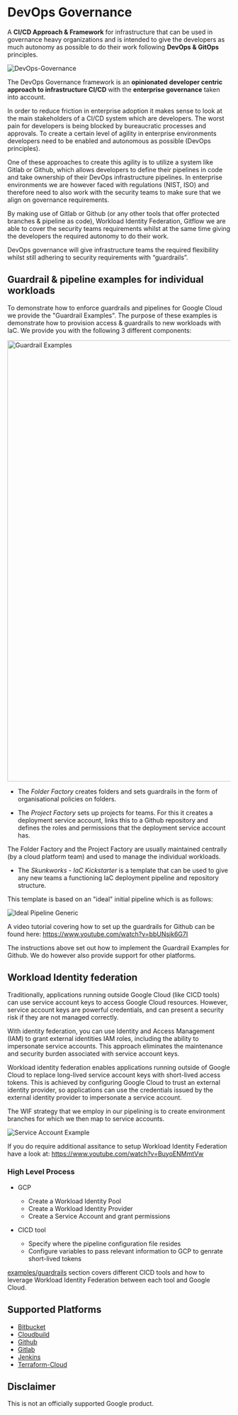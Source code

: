 # DevOps Governance

A **CI/CD Approach & Framework** for infrastructure that can be used in governance heavy organizations and is intended to give the developers as much autonomy as possible to do their work following **DevOps & GitOps** principles.

![DevOps-Governance](https://user-images.githubusercontent.com/94000358/165718961-d794fa0e-7f0e-4b45-87e8-124e95ce692a.png)

The DevOps Governance framework is an **opinionated**  **developer centric approach to infrastructure CI/CD** with the **enterprise governance** taken into account.

In order to reduce friction in enterprise adoption it makes sense to look at the main stakeholders of a CI/CD system which are developers. The worst pain for developers is being blocked by bureaucratic processes and approvals. To create a certain level of agility in enterprise environments developers need to be enabled and autonomous as possible (DevOps principles).

One of these approaches to create this agility is to utilize a system like Gitlab or Github, which allows developers to define their pipelines in code and take ownership of their DevOps infrastructure pipelines. In enterprise environments we are however faced with regulations (NIST, ISO) and therefore need to also work with the security teams to make sure that we align on governance requirements.

By making use of Gitlab or Github (or any other tools that offer protected branches & pipeline as code), Workload Identity Federation, Gitflow we are able to cover the security teams requirements whilst at the same time giving the developers the required autonomy to do their work. 

DevOps governance will give infrastructure teams the required flexibility whilst still adhering to security requirements with “guardrails”.

## Guardrail & pipeline examples for individual workloads

To demonstrate how to enforce guardrails and pipelines for Google Cloud we provide the "Guardrail Examples". The purpose of these examples is demonstrate how to provision access & guardrails to new workloads with IaC. We provide you with the following 3 different components:

<img width="996" alt="Guardrail Examples" src="https://user-images.githubusercontent.com/94000358/224197342-95270909-49b2-43b4-acb3-fe01a5fe579b.png">

-   The *Folder Factory* creates folders and sets guardrails in the form of organisational policies on folders.

-   The *Project Factory* sets up projects for teams. For this it creates a deployment service account, links this to a Github repository and defines the roles and permissions that the deployment service account has. 

The Folder Factory and the Project Factory are usually maintained centrally (by a cloud platform team) and used to manage the individual workloads. 

-   The *Skunkworks - IaC Kickstarter* is a template that can be used to give any new teams a functioning IaC deployment pipeline and repository structure.

This template is based on an "ideal" initial pipeline which is as follows:

![Ideal Pipeline Generic](https://user-images.githubusercontent.com/94000358/224196745-4ce7e761-82d4-4eba-b0b2-2912ca73eccb.png)

A video tutorial covering how to set up the guardrails for Github can be found here: https://www.youtube.com/watch?v=bbUNsjk6G7I

The instructions above set out how to implement the Guardrail Examples for Github. We do however also provide support for other platforms.


## Workload Identity federation

Traditionally, applications running outside Google Cloud (like CICD tools) can use service account keys to access Google Cloud resources. However, service account keys are powerful credentials, and can present a security risk if they are not managed correctly.

With identity federation, you can use Identity and Access Management (IAM) to grant external identities IAM roles, including the ability to impersonate service accounts. This approach eliminates the maintenance and security burden associated with service account keys.

Workload identity federation enables applications running outside of Google Cloud to replace long-lived service account keys with short-lived access tokens. 
This is achieved by configuring Google Cloud to trust an external identity provider, so applications can use the credentials issued by the external identity provider to impersonate a service account. 

The WIF strategy that we employ in our pipelining is to create environment branches for which we then map to service accounts.

![Service Account Example](https://user-images.githubusercontent.com/94000358/224196168-bdab699d-4457-46b0-8e3a-68cfc1e9c3d7.png)

If you do require additional assitance to setup Workload Identity Federation have a look at: https://www.youtube.com/watch?v=BuyoENMmtVw

### High Level Process
* GCP
  - Create a Workload Identity Pool
  - Create a Workload Identity Provider
  - Create a Service Account and grant permissions
 
* CICD tool
  - Specify where the pipeline configuration file resides
  - Configure variables to pass relevant information to GCP to genrate short-lived tokens

[examples/guardrails](/examples/guardrails) section covers different CICD tools and how to leverage Workload Identity Federation between each tool and Google Cloud. 

## Supported Platforms

  - [Bitbucket](/examples/guardrails/bitbucket) 
  - [Cloudbuild](/examples/guardrails/cloudbuild) 
  - [Github](/examples/guardrails/github) 
  - [Gitlab](/examples/guardrails/gitlab) 
  - [Jenkins](/examples/guardrails/jenkins) 
  - [Terraform-Cloud](/examples/guardrails/terraform-cloud) 
  
## Disclaimer

This is not an officially supported Google product.
